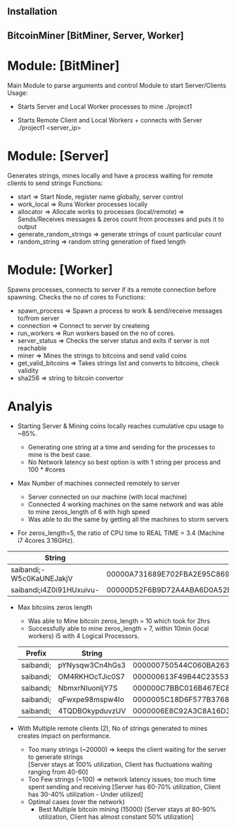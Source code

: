 
## Installation


BitcoinMiner [BitMiner, Server, Worker]
-------------------------------
Module: [BitMiner]
==================
Main Module to parse arguments and control Module to start Server/Clients
Usage:
- Starts Server and Local Worker processes to mine
./project1 <number>	

- Starts Remote Client and Local Workers + connects with Server
./project1 <server_ip>

Module: [Server]
================
Generates strings, mines locally and have a process waiting for remote clients to send strings
Functions:
- start					  => Start Node, register name globally, server control 
- work_local 			  => Runs Worker processes locally 
- allocator 			  => Allocate works to processes (local/remote)
						  => Sends/Receives messages & zeros count from processes and puts it to output
- generate_random_strings => generate strings of count particular count
- random_string			  => random string generation of fixed length


Module: [Worker]
================
Spawns processes, connects to server if its a remote connection before spawning. Checks the no of cores to 
Functions:
- spawn_process 		  => Spawn a process to work & send/receive messages to/from server
- connection			  => Connect to server by createing
- run_workers			  => Run workers based on the no of cores.
- server_status		      => Checks the server status and exits if server is not reachable
- miner					  => Mines the strings to bitcoins and send valid coins 
- get_valid_bitcoins 	  => Takes strings list and converts to bitcoins, check validity
- sha256				  => string to bitcoin convertor

Analyis
========
* Starting Server & Mining coins locally reaches cumulative cpu usage to ~85%.
	- Generating one string at a time and sending for the processes to mine is the best case.
	- No Network latency so best option is with 1 string per process and 100 * #cores	
	
* Max Number of machines connected remotely to server
	- Server connected on our machine (with local machine)
	- Connected 4 working machines on the same network and was able to mine zeros_length of 6 with high speed
	- Was able to do the same by getting all the machines to storm servers
	
* For zeros_length=5, the ratio of CPU time to REAL TIME = 3.4 (Machine i7 4cores 3.16GHz).  

| String		   | Hash							      |
|--------------------------|------------------------------------------------------------------|
| saibandi;-W5c0KaUNEJakjV | 00000A731689E702FBA2E95C869B77BCD4B3BF49B4B9D75B49D680A8ED074788 |
| saibandi;i4Z0i91HUxuivu- | 00000D52F6B9D72A4ABA6D0A52EC2FA92EE814DDAC0D27C14E2A7CD31B086FC3 |

* Max bitcoins zeros length
	- Was able to Mine bitcoin zeros_length = 10 which took for 2hrs
	- Successfully able to mine zeros_length = 7, within 10min (local workers) i5 with 4 Logical Processors.    
	
	| Prefix    | String              | Hash                                                              |
	|-----------|---------------------|-------------------------------------------------------------------|
	| saibandi; | pYNysqw3Cn4hGs3     | 000000750544C060BA263FB37FD32F72BB13304C458AE9973F4B1CC2FCADB9F6 |
	| saibandi; | OM4RKHOcTJic0S7     | 000000613F49B44C235536D735F61CE6855799B24AB719494471ADEA26FD0E3C |
	| saibandi; | NbmxrNIuonIjY7S     | 000000C7BBC016B467EC8F703A261923C0D44EAD0F1A58E3CC3195238ED1AA5F |
	| saibandi; | qFwxpe98mspw4Io     | 0000005C18D6F577B37688791BDD5B7D59F4F32687C524EF5250C9A9604A7BED |
	| saibandi; | 4TQDBOkypduvzUV     | 0000006E8C92A3C8A16D3EE8322CCAADD316615DF2E414E511BDA4364A8B432D |
	
* With Multiple remote clients (2), No of strings generated to mines creates impact on performance.
	- Too many strings (~20000) => keeps the client waiting for the server to generate strings	
	  [Server stays at 100% utilization, Client has fluctuations waiting ranging from 40-60]
	- Too Few strings (~100)	=> network latency issues; too much time spent sending and receiving
	  [Server has 60-70% utilization, Client has 30-40% utilization - Under utilized]
	+ Optimal cases  (over the network)
	  - Best Multiple bitcoin mining (15000) 
	  [Server stays at 80-90% utilization, Client has almost constant 50% utilization]
	  
